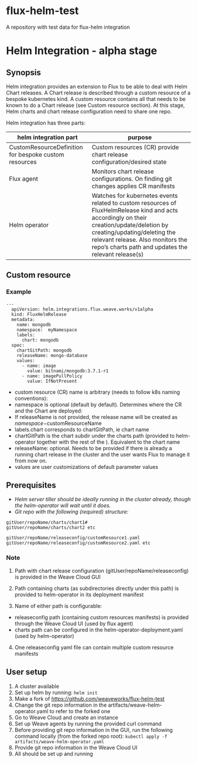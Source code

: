 # flux-helm-test
A repository with test data for flux-helm integration

# Helm Integration - alpha stage

## Synopsis

Helm integration provides an extension to Flux to be able to deal with Helm Chart releases.
A Chart release is described through a custom resource of a bespoke kubernetes kind. A custom resource contains all that needs to be known to do a Chart release (see Custom resource section). At this stage, Helm charts and chart release configuration need to share one repo.

Helm integration has three parts:

| helm integration part                   | purpose                       |
|------------------------|-------------------------------|
| CustomResourceDefinition for bespoke custom resources | Custom resources (CR) provide chart release configuration/desired state |
| Flux agent                                            | Monitors chart release configurations. On finding git changes applies CR manifests |
| Helm operator                                         | Watches for kubernetes events related to custom resources of FluxHelmRelease kind and acts accordingly on their creation/update/deletion by creating/updating/deleting the relevant release. Also monitors the repo’s charts path and updates the relevant release(s)|

## Custom resource

### Example
```
---
  apiVersion: helm.integrations.flux.weave.works/v1alpha
  kind: FluxHelmRelease
  metadata:
    name: mongodb
    namespace:  myNamespace
    labels:
      chart: mongodb
  spec:
    chartGitPath: mongodb
    releaseName: mongo-database
    values:
      - name: image
        value: bitnami/mongodb:3.7.1-r1
      - name: imagePullPolicy
        value: IfNotPresent
```

 - custom resource (CR) name is arbitrary (needs to follow k8s naming conventions):
 - namespace is optional (default by default). Determines where the CR and the Chart are deployed:
  - If releaseName is not provided, the release name will be created as $namespace-$customResourceName
 - labels.chart corresponds to chartGitPath, ie chart name
 - chartGitPath is the chart subdir under the charts path (provided to helm-operator together with the rest of the ). Equivalent to the chart name
 - releaseName: optional. Needs to be provided if there is already a running chart release in the cluster and the user wants Flux to manage it from now on.
 - values are user customizations of default parameter values

## Prerequisites

- *Helm server tiller should be ideally running in the cluster already, though the helm-operator will wait until it does.* 
- *Git repo with the following (required) structure:*

```
gitUser/repoName/charts/chart1# 
gitUser/repoName/charts/chart2 etc

gitUser/repoName/releaseconfig/customResource1.yaml
gitUser/repoName/releaseconfig/customResource2.yaml etc
```

### Note

1. Path with chart release configuration (gitUser/repoName/releaseconfig) is provided in the Weave Cloud GUI

2. Path containing charts (as subdirectories directly under this path) is provided to helm-operator in its deployment manifest

3. Name of either path is configurable:
  - releaseconfig path (containing custom resources manifests) is provided through the Weave Cloud UI (used by flux agent)
  - charts path can be configured in the helm-operator-deployment.yaml (used by helm-operator)
	
4. One releaseconfig yaml file can contain multiple custom resource manifests

## User setup

1. A cluster available
2. Set up helm by running: `helm init`
3. Make a fork of https://github.com/weaveworks/flux-helm-test
4. Change the git repo information in the artifacts/weave-helm-operator.yaml to refer to the forked one
5. Go to Weave Cloud and create an instance
6. Set up Weave agents by running the provided curl command
7. Before providing git repo information in the GUI, run the following command locally (from the forked repo root): `kubectl apply -f artifacts/weave-helm-operator.yaml`
8. Provide git repo information in the Weave Cloud UI
9. All should be set up and running
